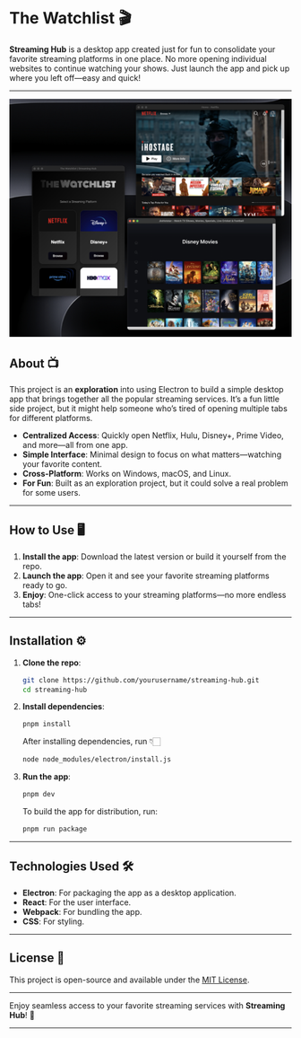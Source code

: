 # **The Watchlist** 🎬

**Streaming Hub** is a desktop app created just for fun to consolidate your favorite streaming platforms in one place. No more opening individual websites to continue watching your shows. Just launch the app and pick up where you left off—easy and quick!

---

![Banner](screenshots/preview.png)

## **About** 📺

This project is an **exploration** into using Electron to build a simple desktop app that brings together all the popular streaming services. It’s a fun little side project, but it might help someone who’s tired of opening multiple tabs for different platforms.

- **Centralized Access**: Quickly open Netflix, Hulu, Disney+, Prime Video, and more—all from one app.
- **Simple Interface**: Minimal design to focus on what matters—watching your favorite content.
- **Cross-Platform**: Works on Windows, macOS, and Linux.
- **For Fun**: Built as an exploration project, but it could solve a real problem for some users.

---

## **How to Use** 🖥️

1. **Install the app**: Download the latest version or build it yourself from the repo.
2. **Launch the app**: Open it and see your favorite streaming platforms ready to go.
3. **Enjoy**: One-click access to your streaming platforms—no more endless tabs!

---

## **Installation** ⚙️

1. **Clone the repo**:

   ```bash
   git clone https://github.com/yourusername/streaming-hub.git
   cd streaming-hub
   ```

2. **Install dependencies**:

   ```bash
   pnpm install
   ```

   After installing dependencies, run 👇🏻

   ```bash
   node node_modules/electron/install.js
   ```

3. **Run the app**:

   ```bash
   pnpm dev
   ```

   To build the app for distribution, run:

   ```bash
   pnpm run package
   ```

---

## **Technologies Used** 🛠️

- **Electron**: For packaging the app as a desktop application.
- **React**: For the user interface.
- **Webpack**: For bundling the app.
- **CSS**: For styling.

---

## **License** 📄

This project is open-source and available under the [MIT License](LICENSE).

---

Enjoy seamless access to your favorite streaming services with **Streaming Hub**! 🎉

---
